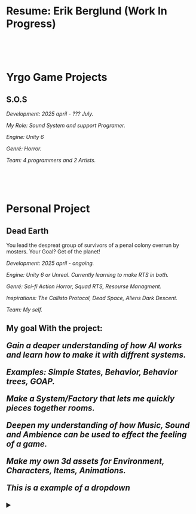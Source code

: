 <h1>Resume: Erik Berglund (Work In Progress)</h1>
<br>
<br>
<br>
<h1> Yrgo Game Projects </h1>
  <h2> S.O.S </h2>
    <p> <em> Development: 2025 april - ??? July. </em> </p>
    <p> <em> My Role: Sound System and support Programer. </em> </p>
    <p> <em> Engine: Unity 6 </em> </p>
    <p> <em> Genré: Horror. </em> </p>
    <p> <em> Team: 4 programmers and 2 Artists. </em> </p>
<br>
<br>
<br>

<h1> Personal Project </h1>
  <h2> Dead Earth </h2>
    <p> You lead the despreat group of survivors of a penal colony overrun by mosters. Your Goal? Get of the planet! </p>
    <p> <em> Development: 2025 april - ongoing. </em> </p>
    <p> <em> Engine: Unity 6 or Unreal. Currently learning to make RTS in both. </em> </p>
    <p> <em> Genré: Sci-fi Action Horror, Squad RTS, Resourse Managment. </em> </p>
    <p> <em> Inspirations: The Callisto Protocol, Dead Space, Aliens Dark Descent. </em> </p>
    <p> <em> Team: My self. </em> </p>
  <h2> My goal With the project:
    <p> <em> Gain a deaper understanding of how AI works and learn how to make it with diffrent systems.  </em> </p>
    <p> <em> Examples: Simple States, Behavior, Behavior trees, GOAP.  </em> </p>
    <p> <em> Make a System/Factory that lets me quickly pieces together rooms.  </em> </p>
    <p> <em> Deepen my understanding of how Music, Sound and Ambience can be used to effect the feeling of a game.  </em> </p>
    <p> <em> Make my own 3d assets for Environment, Characters, Items, Animations.  </em> </p>

<p> <em> This is a example of a dropdown  </em> </p>

<details>

<summary></summary>

<pre>$


Test


    <br></pre>
</details>

<body>
<body/>
